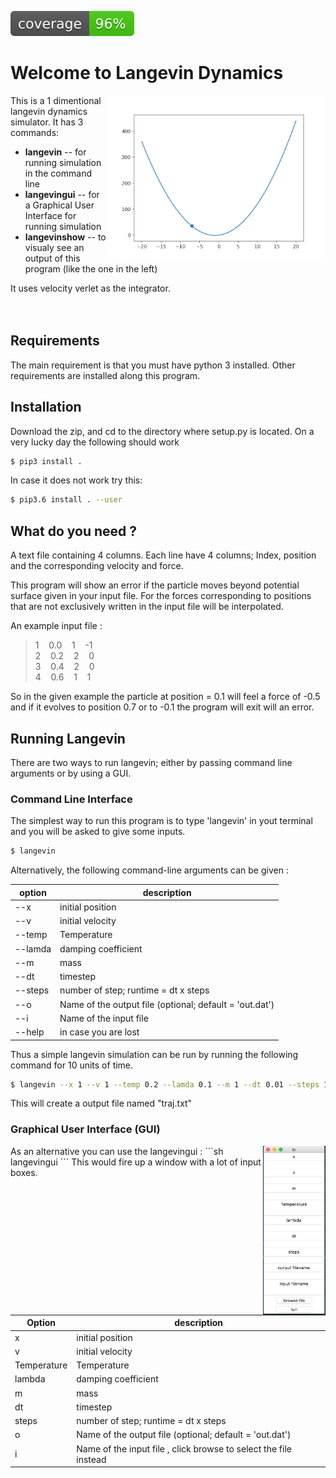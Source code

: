 ![coverage image](./img/coverage.svg) 

Welcome to Langevin Dynamics
===


<img align="right" width="350"  src="./img/dyn.gif">

This is a 1 dimentional langevin dynamics simulator. It has 3 commands:
* __langevin__ -- for running simulation in the command line 
* __langevingui__ -- for a Graphical User Interface for running simulation
* __langevinshow__ -- to visualy see an output of this program (like the one in the left)

It uses velocity verlet as the integrator. 
<br/>
<br/>
<br/>
## Requirements

The main requirement is that you must have python 3 installed. Other requirements are installed along this program.

## Installation

Download the zip, and cd to the directory where setup.py is located. 
On a very lucky day the following should work
```sh
$ pip3 install . 
```
In case it does not work try this:

```sh
$ pip3.6 install . --user 
```
## What do you need ?

A text file
containing 4 columns. 
Each line have 4 columns; Index, position and the corresponding
velocity and force. 

This program will show an error if the particle moves beyond potential surface
given in your input file. For the forces corresponding to positions 
that are not exclusively written in the input file will be interpolated.


An example input file :

>1&nbsp;&nbsp;&nbsp;&nbsp;0.0&nbsp;&nbsp;&nbsp;&nbsp;1&nbsp;&nbsp;&nbsp;&nbsp;-1<br /> 
>2&nbsp;&nbsp;&nbsp;&nbsp;0.2&nbsp;&nbsp;&nbsp;&nbsp;2&nbsp;&nbsp;&nbsp;&nbsp;0<br />
>3&nbsp;&nbsp;&nbsp;&nbsp;0.4&nbsp;&nbsp;&nbsp;&nbsp;2&nbsp;&nbsp;&nbsp;&nbsp;0<br />
>4&nbsp;&nbsp;&nbsp;&nbsp;0.6&nbsp;&nbsp;&nbsp;&nbsp;1&nbsp;&nbsp;&nbsp;&nbsp;1<br /> 

So in the given example the particle at position = 0.1 will feel a force of -0.5 and if it evolves 
to position 0.7 or to -0.1 the program will exit will an error.

## Running Langevin
There are two ways to run langevin; either by passing command line arguments or by using a GUI.

### Command Line Interface
The simplest way to run this program is to type 'langevin' in yout terminal and you will be asked to give some inputs.
```sh
$ langevin
```

Alternatively, the following command-line arguments can be given :

| option | description           |
|--------|-----------------------|
|   --x  |  initial position     |
|   --v  |  initial velocity     |
|  --temp|  Temperature          |
| --lamda|  damping coefficient  |
|  --m   |  mass                 |
|  --dt  |  timestep             |
|--steps |  number of step; runtime = dt x steps | 
|  --o   |  Name of the output file (optional; default = 'out.dat') |
|  --i   |  Name of the input file  |
| --help |   in case you are lost  |   


Thus a simple langevin simulation can be run by running the following command for 10 units of time.

```sh
$ langevin --x 1 --v 1 --temp 0.2 --lamda 0.1 --m 1 --dt 0.01 --steps 1000 --i "input.txt" --o "traj.txt"
```

This will create a output file named "traj.txt"

 ### Graphical User Interface (GUI)

<img align="right" width="100"  src="./img/gui.png">
As an alternative you can use the langevingui : 
```sh
langevingui
```
This would fire up a window with a lot of input boxes. 

|Option | description |
|-------|---------------|
|   x  |  initial position     |
|   v  |  initial velocity     |
| Temperature |  Temperature          |
| lambda|  damping coefficient  |
| m   |  mass                 |
|  dt  |  timestep             |
|steps |  number of step; runtime = dt x steps | 
|  o   |  Name of the output file (optional; default = 'out.dat') |
|  i   |  Name of the input file , click browse to select the file instead |
